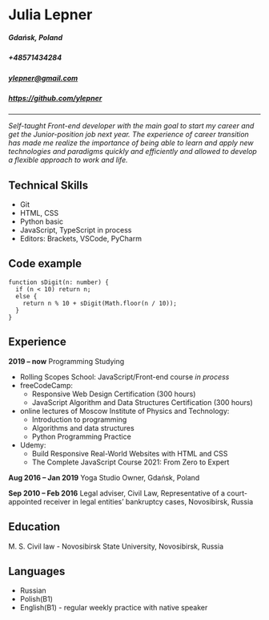# Julia Lepner

##### Gdańsk, Poland 

##### +48571434284

##### ylepner@gmail.com 
##### https://github.com/ylepner

___

*Self-taught Front-end developer with the main goal to start my career and get the Junior-position job next year. The experience of career transition has made me realize the importance of being able to learn and apply new technologies and paradigms quickly and efficiently and allowed to develop a flexible approach to work and life.*

## Technical Skills 

* Git
*  HTML, CSS
*  Python basic
*  JavaScript, TypeScript in process
*  Editors: Brackets, VSCode, PyCharm
  
## Code example

```
function sDigit(n: number) {
  if (n < 10) return n;
  else {
    return n % 10 + sDigit(Math.floor(n / 10));
  }
}
```

## Experience

**2019 – now** Programming Studying

* Rolling Scopes School: JavaScript/Front-end course *in process*
* freeCodeCamp: 
  - Responsive Web Design Certification (300 hours)
  - JavaScript Algorithm and Data Structures Certification (300 hours)
* online lectures of Moscow Institute of Physics and Technology:
  - Introduction to programming
  - Algorithms and data structures
  - Python Programming Practice
* Udemy:
  - Build Responsive Real-World Websites with HTML and CSS
  - The Complete JavaScript Course 2021: From Zero to Expert

**Aug 2016 – Jan 2019** Yoga Studio Owner, Gdańsk, Poland

**Sep 2010 – Feb 2016** Legal adviser, Civil Law, Representative of a court-appointed receiver in legal entities’ bankruptcy cases, Novosibirsk, Russia

## Education

M. S. Civil law - Novosibirsk State University, Novosibirsk, Russia

## Languages

* Russian
* Polish(B1)
* English(B1) - regular weekly practice with native speaker

